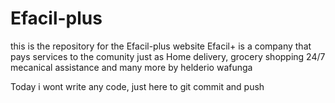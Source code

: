 # Efacil-plus
this is the repository for the Efacil-plus website
Efacil+ is a company that pays services to the comunity just as Home delivery, grocery shopping
24/7 mecanical assistance and many more
by helderio wafunga

Today i wont write any code, just here to git commit and push